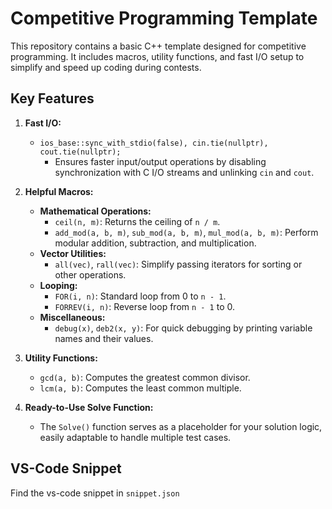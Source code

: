 # Competitive Programming Template

This repository contains a basic C++ template designed for competitive programming. It includes macros, utility functions, and fast I/O setup to simplify and speed up coding during contests.

## Key Features

1. **Fast I/O:**
   - `ios_base::sync_with_stdio(false), cin.tie(nullptr), cout.tie(nullptr);`
     - Ensures faster input/output operations by disabling synchronization with C I/O streams and unlinking `cin` and `cout`.

2. **Helpful Macros:**
   - **Mathematical Operations:**
     - `ceil(n, m)`: Returns the ceiling of `n / m`.
     - `add_mod(a, b, m)`, `sub_mod(a, b, m)`, `mul_mod(a, b, m)`: Perform modular addition, subtraction, and multiplication.
   - **Vector Utilities:**
     - `all(vec)`, `rall(vec)`: Simplify passing iterators for sorting or other operations.
   - **Looping:**
     - `FOR(i, n)`: Standard loop from 0 to `n - 1`.
     - `FORREV(i, n)`: Reverse loop from `n - 1` to 0.
   - **Miscellaneous:**
     - `debug(x)`, `deb2(x, y)`: For quick debugging by printing variable names and their values.

3. **Utility Functions:**
   - `gcd(a, b)`: Computes the greatest common divisor.
   - `lcm(a, b)`: Computes the least common multiple.

4. **Ready-to-Use Solve Function:**
   - The `Solve()` function serves as a placeholder for your solution logic, easily adaptable to handle multiple test cases.

## VS-Code Snippet

Find the vs-code snippet in `snippet.json`